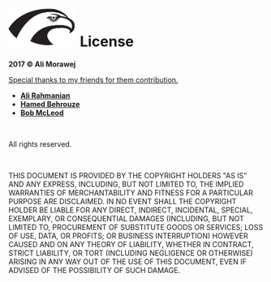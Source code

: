 
# <img src="Hawk.png" width="134" height="75"> License

<p><b>2017 &copy Ali Morawej</b></p>

<p><u> Special thanks to my friends for them contribution. </u><p>
<ul>
  <li><a href=https://www.linkedin.com/in/ali-rahmanian-b6185311/><b> Ali Rahmanian </b></a> </li>
  <li><a href=https://www.linkedin.com/in/hamed-behrooz-69422122/><b> Hamed Behrouze </b></a> </li>
  <li><a href=https://www.linkedin.com/in/bob-mcleod-3a932312/><b> Bob McLeod </b></a> </li>
</ul>
<br />
<p>All rights reserved.</p>
<br />

<p>THIS DOCUMENT IS PROVIDED BY THE COPYRIGHT HOLDERS "AS IS" AND ANY
EXPRESS, INCLUDING, BUT NOT LIMITED TO, THE IMPLIED WARRANTIES OF
MERCHANTABILITY AND FITNESS FOR A PARTICULAR PURPOSE ARE DISCLAIMED. IN NO EVENT SHALL THE
COPYRIGHT HOLDER BE LIABLE FOR ANY DIRECT, INDIRECT, INCIDENTAL, SPECIAL,
EXEMPLARY, OR CONSEQUENTIAL DAMAGES (INCLUDING, BUT NOT LIMITED TO, PROCUREMENT OF
SUBSTITUTE GOODS OR SERVICES; LOSS OF USE, DATA, OR PROFITS; OR BUSINESS INTERRUPTION)
HOWEVER CAUSED AND ON ANY THEORY OF LIABILITY, WHETHER IN CONTRACT, STRICT LIABILITY, OR
TORT (INCLUDING NEGLIGENCE OR OTHERWISE) ARISING IN ANY WAY OUT OF THE USE OF THIS
DOCUMENT, EVEN IF ADVISED OF THE POSSIBILITY OF SUCH DAMAGE.</p>
